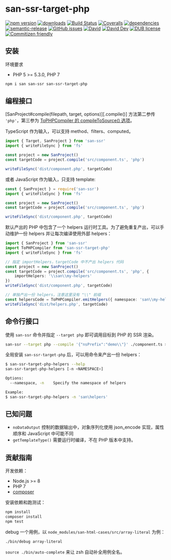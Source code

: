 # san-ssr-target-php
[![npm version](https://img.shields.io/npm/v/san-ssr-target-php.svg)](https://www.npmjs.org/package/san-ssr-target-php)
[![downloads](https://img.shields.io/npm/dm/san-ssr-target-php.svg)](https://www.npmjs.org/package/san-ssr-target-php)
[![Build Status](https://travis-ci.com/searchfe/san-ssr-target-php.svg?branch=master)](https://travis-ci.com/searchfe/san-ssr-target-php)
[![Coveralls](https://img.shields.io/coveralls/searchfe/san-ssr-target-php.svg)](https://coveralls.io/github/searchfe/san-ssr-target-php?branch=master)
[![dependencies](https://img.shields.io/david/searchfe/san-ssr-target-php.svg)](https://david-dm.org/searchfe/san-ssr-target-php)
[![semantic-release](https://img.shields.io/badge/%20%20%F0%9F%93%A6%F0%9F%9A%80-semantic--release-e10079.svg)](https://github.com/searchfe/san-ssr-target-php)
[![GitHub issues](https://img.shields.io/github/issues-closed/searchfe/san-ssr-target-php.svg)](https://github.com/searchfe/san-ssr-target-php/issues)
[![David](https://img.shields.io/david/searchfe/san-ssr-target-php.svg)](https://david-dm.org/searchfe/san-ssr-target-php)
[![David Dev](https://img.shields.io/david/dev/searchfe/san-ssr-target-php.svg)](https://david-dm.org/searchfe/san-ssr-target-php?type=dev)
[![DUB license](https://img.shields.io/dub/l/vibe-d.svg)](https://github.com/searchfe/san-ssr-target-php/blob/master/LICENSE)
[![Commitizen friendly](https://img.shields.io/badge/commitizen-friendly-brightgreen.svg)](https://github.com/angular/angular.js/blob/master/DEVELOPERS.md#commits)

## 安装

环境要求

* PHP 5 &gt;= 5.3.0, PHP 7

```bash
npm i san san-ssr san-ssr-target-php
```

## 编程接口

[SanProject#compile(filepath, target, options)][.compile()] 方法第二参传 `'php'`，第三参为 [ToPHPCompiler 的 compileToSource() 选项][compile-options]。

TypeScript 作为输入，可以支持 method、filters、computed。

```typescript
import { Target, SanProject } from 'san-ssr'
import { writeFileSync } from 'fs'

const project = new SanProject()
const targetCode = project.compile('src/component.ts', 'php')

writeFileSync('dist/component.php', targetCode)
```

或者 JavaScript 作为输入，只支持 template:

```typescript
const { SanProject } = require('san-ssr')
import { writeFileSync } from 'fs'

const project = new SanProject()
const targetCode = project.compile('src/component.ts', 'php')

writeFileSync('dist/component.php', targetCode)
```

默认产出的 PHP 中包含了一个 helpers 运行时工具。为了避免重复产出，可以手动维护一份 helpers 并让每次编译使用外部 helpers：

```typescript
import { SanProject } from 'san-ssr'
import ToPHPCompiler from 'san-ssr-target-php'
import { writeFileSync } from 'fs'

// 指定 importHelpers，targetCode 中不产出 helpers 代码
const project = new SanProject()
const targetCode = project.compile('src/component.ts', 'php', {
    importHelpers: '\\san\\my-helpers'
})
writeFileSync('dist/component.php', targetCode)

// 单独产出一份 helpers，注意这里没有 "\\" 前缀
const helpersCode = ToPHPCompiler.emitHelpers({ namespace: 'san\\my-helpers' })
writeFileSync('dist/helpers.php', targetCode)
```

## 命令行接口

使用 `san-ssr` 命令并指定 `--target php` 即可调用目标到 PHP 的 SSR 渲染。

```bash
san-ssr --target php --compile '{"nsPrefix":"demo\\"}' ./component.ts > ssr.php
```

全局安装 `san-ssr-target-php` 后，可以用命令来产出一份 helpers：

```bash
$ san-ssr-target-php-helpers --help
san-ssr-target-php-helpers [-n <NAMESPACE>]

Options:
  --namespace, -n    Specify the namespace of helpers

Example:
$ san-ssr-target-php-helpers -n 'san\helpers'
```

## 已知问题

- `noDataOutput` 控制的数据输出中，对象序列化使用 json_encode 实现，属性顺序和 JavaScript 中可能不同
- `getTemplateType()` 需要运行时编译，不在 PHP 版本中支持。

## 贡献指南

开发依赖：

* Node.js &gt;= 8
* PHP 7
* [composer](https://getcomposer.org)

安装依赖和跑测试：

```bash
npm install
composer install
npm test
```

debug 一个用例，以 `node_modules/san-html-cases/src/array-literal` 为例：

```bash
./bin/debug array-literal
```

`source ./bin/auto-complete` 来让 zsh 自动补全用例全名。

[san]: https://github.com/baidu/san
[sanproject]: https://searchfe.github.io/san-ssr-target-php/classes/_models_san_project_.sanproject.html
[compile]: https://baidu.github.io/san-ssr/classes/_models_san_project_.sanproject.html#compile
[compile-options]: https://searchfe.github.io/san-ssr-target-php/modules/_compile_options_.html#compileoptions